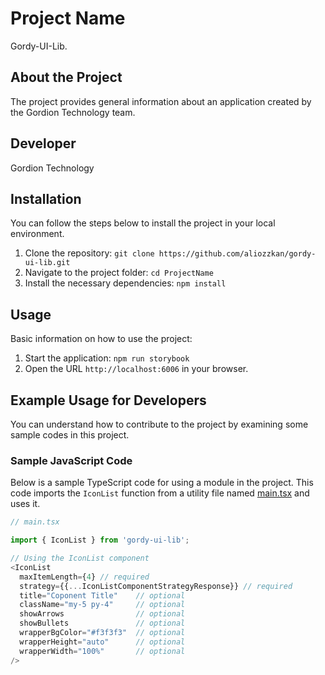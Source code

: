 # Project Name

Gordy-UI-Lib.

## About the Project

The project provides general information about an application created by the Gordion Technology team.

## Developer

Gordion Technology

## Installation

You can follow the steps below to install the project in your local environment.

1. Clone the repository: `git clone https://github.com/aliozzkan/gordy-ui-lib.git`
2. Navigate to the project folder: `cd ProjectName`
3. Install the necessary dependencies: `npm install`

## Usage

Basic information on how to use the project:

1. Start the application: `npm run storybook`
2. Open the URL `http://localhost:6006` in your browser.



## Example Usage for Developers

You can understand how to contribute to the project by examining some sample codes in this project.

### Sample JavaScript Code

Below is a sample TypeScript code for using a module in the project. 
This code imports the `IconList` function from a utility file named [main.tsx](#) and uses it.


```typescript jsx
// main.tsx

import { IconList } from 'gordy-ui-lib';

// Using the IconList component
<IconList
  maxItemLength={4} // required
  strategy={{...IconListComponentStrategyResponse}} // required
  title="Coponent Title"    // optional
  className="my-5 py-4"     // optional
  showArrows                // optional
  showBullets               // optional
  wrapperBgColor="#f3f3f3"  // optional
  wrapperHeight="auto"      // optional
  wrapperWidth="100%"       // optional
/>